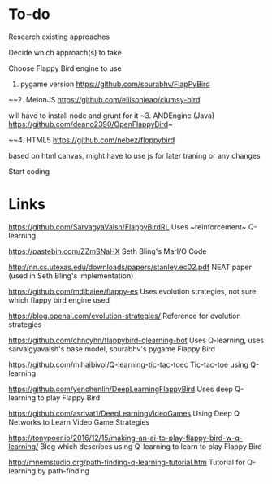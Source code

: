 # To-do

Research existing approaches

Decide which approach(s) to take

Choose Flappy Bird engine to use

1. pygame version https://github.com/sourabhv/FlapPyBird

~~2. MelonJS https://github.com/ellisonleao/clumsy-bird

will have to install node and grunt for it
~3. ANDEngine (Java) https://github.com/deano2390/OpenFlappyBird~

~~4. HTML5 https://github.com/nebez/floppybird

based on html canvas, might have to use js for later traning or any changes

Start coding

# Links

https://github.com/SarvagyaVaish/FlappyBirdRL
Uses ~reinforcement~ Q-learning

https://pastebin.com/ZZmSNaHX
Seth Bling's MarI/O Code

http://nn.cs.utexas.edu/downloads/papers/stanley.ec02.pdf
NEAT paper (used in Seth Bling's implementation)

https://github.com/mdibaiee/flappy-es
Uses evolution strategies, not sure which flappy bird engine used

https://blog.openai.com/evolution-strategies/
Reference for evolution strategies

https://github.com/chncyhn/flappybird-qlearning-bot
Uses Q-learning, uses sarvaigyavaish's base model, sourabhv's pygame Flappy Bird

https://github.com/mihaibivol/Q-learning-tic-tac-toec
Tic-tac-toe using Q-learning

https://github.com/yenchenlin/DeepLearningFlappyBird
Uses deep Q-learning to play Flappy Bird

https://github.com/asrivat1/DeepLearningVideoGames
Using Deep Q Networks to Learn Video Game Strategies

https://tonypoer.io/2016/12/15/making-an-ai-to-play-flappy-bird-w-q-learning/
Blog which describes using Q-learning to learn to play Flappy Bird

http://mnemstudio.org/path-finding-q-learning-tutorial.htm
Tutorial for Q-learning by path-finding
